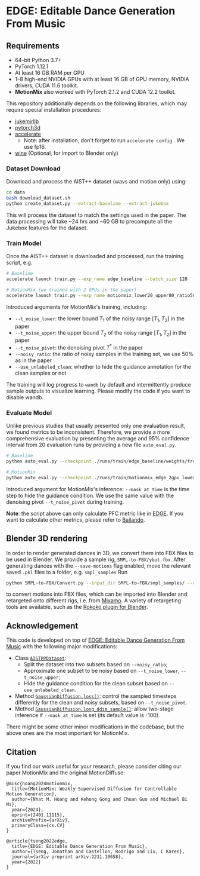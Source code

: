 # EDGE: Editable Dance Generation From Music

## Requirements
* 64-bit Python 3.7+
* PyTorch 1.12.1
* At least 16 GB RAM per GPU
* 1&ndash;8 high-end NVIDIA GPUs with at least 16 GB of GPU memory, NVIDIA drivers, CUDA 11.6 toolkit.
* **MotionMix** also worked with PyTorch 2.1.2 and CUDA 12.2 toolkit.

This repository additionally depends on the following libraries, which may require special installation procedures:
* [jukemirlib](https://github.com/rodrigo-castellon/jukemirlib)
* [pytorch3d](https://github.com/facebookresearch/pytorch3d)
* [accelerate](https://huggingface.co/docs/accelerate/v0.16.0/en/index)
	* Note: after installation, don't forget to run `accelerate config` . We use fp16.
* [wine](https://www.winehq.org) (Optional, for import to Blender only)

### Dataset Download
Download and process the AIST++ dataset (wavs and motion only) using:
```bash
cd data
bash download_dataset.sh
python create_dataset.py --extract-baseline --extract-jukebox
```
This will process the dataset to match the settings used in the paper. The data processing will take ~24 hrs and ~60 GB to precompute all the Jukebox features for the dataset.

### Train Model
Once the AIST++ dataset is downloaded and processed, run the training script, e.g.
```bash
# Baseline
accelerate launch train.py --exp_name edge_baseline --batch_size 128  --epochs 2000 --feature_type jukebox --processed_data_dir data/dataset_backups_baseline

# MotionMix (we trained with 2 GPUs in the paper)
accelerate launch train.py --exp_name motionmix_lower20_upper80_ratio50_pivot80 --batch_size 128  --epochs 2000 --feature_type jukebox --t_noise_lower 20 --t_noise_upper 80 --t_noise_pivot 80 --noisy_ratio 0.5 --use_unlabeled_clean --processed_data_dir data/dataset_backups_motionmix
```

Introduced arguments for MotionMix's training, including:
- `--t_noise_lower`: the lower bound $T_1$ of the noisy range $[T_1, T_2]$ in the paper
- `--t_noise_upper`: the upper bound $T_2$ of the noisy range $[T_1, T_2]$ in the paper
- `--t_noise_pivot`: the denoising pivot $T^*$ in the paper
- `--noisy_ratio`: the ratio of noisy samples in the training set, we use 50% as in the paper
- `--use_unlabeled_clean`: whether to hide the guidance annotation for the clean samples or not

The training will log progress to `wandb` by default and intermittently produce sample outputs to visualize learning. Please modify the code if you want to disable wandb.

### Evaluate Model
Unlike previous studies that usually presented only one evaluation result, we found metrics to be inconsistent. Therefore, we provide a more comprehensive evaluation by presenting the average and 95% confidence interval from 20 evaluation runs by providing a new file `auto_eval.py`.

```bash
# Baseline
python auto_eval.py --checkpoint ./runs/train/edge_baseline/weights/train-2000.pt --save_motions

# MotionMix
python auto_eval.py --checkpoint ./runs/train/motionmix_edge_2gpu_lower20_upper80_ratio50_pivot80/weights/train-2000.pt --save_motions --mask_at_time 80
```

Introduced argument for MotionMix's inference: `--mask_at_time` is the time step to hide the guidance condition. We use the same value with the denoising pivot `--t_noise_pivot` during training.

**Note**: the script above can only calculate PFC metric like in [EDGE]((https://github.com/Stanford-TML/EDGE)). If you want to calculate other metrics, please refer to [Bailando](https://github.com/lisiyao21/Bailando).

## Blender 3D rendering
In order to render generated dances in 3D, we convert them into FBX files to be used in Blender. We provide a sample rig, `SMPL-to-FBX/ybot.fbx`.
After generating dances with the `--save-motions` flag enabled, move the relevant saved `.pkl` files to a folder, e.g. `smpl_samples`
Run
```.bash
python SMPL-to-FBX/Convert.py --input_dir SMPL-to-FBX/smpl_samples/ --output_dir SMPL-to-FBX/fbx_out
```
to convert motions into FBX files, which can be imported into Blender and retargeted onto different rigs, i.e. from [Mixamo](https://www.mixamo.com). A variety of retargeting tools are available, such as the [Rokoko plugin for Blender](https://www.rokoko.com/integrations/blender).

## Acknowledgement

This code is developed on top of [EDGE: Editable Dance Generation From Music](https://github.com/Stanford-TML/EDGE) with the following major modifications:
- Class [`AISTPPDataset`](dataset/dance_dataset.py#L73):
    - Split the dataset into two subsets based on `--noisy_ratio`;
    - Approximate one subset to be noisy based on `--t_noise_lower`, `--t_noise_upper`;
    - Hide the guidance condition for the clean subset based on `--use_unlabeled_clean`.
- Method [`GaussianDiffusion.loss()`](model/diffusion.py#L535): control the sampled timesteps differently for the clean and noisy subsets, based on `--t_noise_pivot`.
- Method [`GaussianDiffusion.long_ddim_sample()`](model/diffusion.py#L310): allow two-stage inference if `--mask_at_time` is set (its default value is -100).

There might be some other minor modifications in the codebase, but the above ones are the most important for MotionMix.

## Citation

If you find our work useful for your research, please consider citing our paper MotionMix and the original MotionDiffuse:
```
@misc{hoang2024motionmix,
  title={MotionMix: Weakly-Supervised Diffusion for Controllable Motion Generation}, 
  author={Nhat M. Hoang and Kehong Gong and Chuan Guo and Michael Bi Mi},
  year={2024},
  eprint={2401.11115},
  archivePrefix={arXiv},
  primaryClass={cs.CV}
}

@article{tseng2022edge,
  title={EDGE: Editable Dance Generation From Music},
  author={Tseng, Jonathan and Castellon, Rodrigo and Liu, C Karen},
  journal={arXiv preprint arXiv:2211.10658},
  year={2022}
}
```

